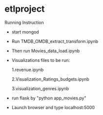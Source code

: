 # etlproject
Running Instruction
- start mongod
- Run TMDB_OMDB_extract_transform.ipynb
- Then run Movies_data_load.ipynb
- Visualizations files to be run: 
  
  1.revenue.ipynb
  
  2.Visualization_Ratings_budgets.ipynb
  
  3.visualization_genres.ipynb
  
- run flask by "python app_movies.py"
- Launch browser and type localhost:5000
